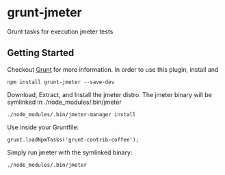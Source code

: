 grunt-jmeter
============

Grunt tasks for execution jmeter tests

## Getting Started
Checkout [Grunt](http://gruntjs.com/) for more information. In order to use this plugin, install and 

	npm install grunt-jmeter --save-dev

Download, Extract, and Install the jmeter distro. The jmeter binary will be symlinked in ./node_modules/.bin/jmeter

	./node_modules/.bin/jmeter-manager install

Use inside your Gruntfile:

	grunt.loadNpmTasks('grunt-contrib-coffee');

Simply run jmeter with the symlinked binary:

	./node_modules/.bin/jmeter

